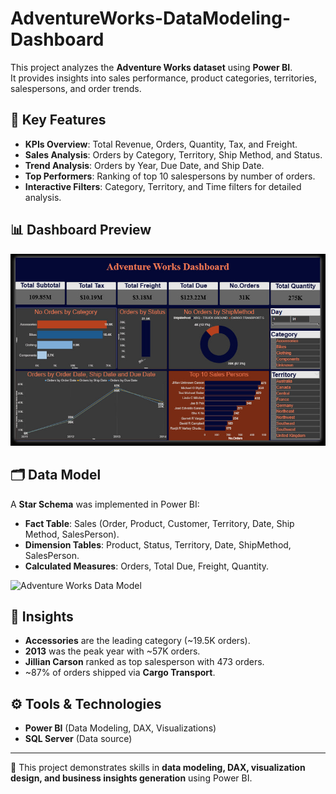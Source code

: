 # AdventureWorks-DataModeling-Dashboard

This project analyzes the **Adventure Works dataset** using **Power BI**.  
It provides insights into sales performance, product categories, territories, salespersons, and order trends.  

## 🔹 Key Features
- **KPIs Overview**: Total Revenue, Orders, Quantity, Tax, and Freight.  
- **Sales Analysis**: Orders by Category, Territory, Ship Method, and Status.  
- **Trend Analysis**: Orders by Year, Due Date, and Ship Date.  
- **Top Performers**: Ranking of top 10 salespersons by number of orders.  
- **Interactive Filters**: Category, Territory, and Time filters for detailed analysis.  

## 📊 Dashboard Preview
![Adventure Works Dashboard](./adventure-works-dashboard.png)

## 🗂 Data Model
A **Star Schema** was implemented in Power BI:  
- **Fact Table**: Sales (Order, Product, Customer, Territory, Date, Ship Method, SalesPerson).  
- **Dimension Tables**: Product, Status, Territory, Date, ShipMethod, SalesPerson.  
- **Calculated Measures**: Orders, Total Due, Freight, Quantity.  

![Adventure Works Data Model](./dventure-works-data-model.png)

## 🔑 Insights
- **Accessories** are the leading category (~19.5K orders).  
- **2013** was the peak year with ~57K orders.  
- **Jillian Carson** ranked as top salesperson with 473 orders.  
- ~87% of orders shipped via **Cargo Transport**.  

## ⚙️ Tools & Technologies
- **Power BI** (Data Modeling, DAX, Visualizations)  
- **SQL Server** (Data source)  

---
🚀 This project demonstrates skills in **data modeling, DAX, visualization design, and business insights generation** using Power BI.
